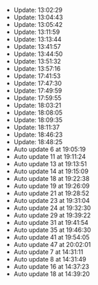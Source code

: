 - Update: 13:02:29
- Update: 13:04:43
- Update: 13:05:42
- Update: 13:11:59
- Update: 13:13:44
- Update: 13:41:57
- Update: 13:44:50
- Update: 13:51:32
- Update: 13:57:16
- Update: 17:41:53
- Update: 17:47:30
- Update: 17:49:59
- Update: 17:59:55
- Update: 18:03:21
- Update: 18:08:05
- Update: 18:09:35
- Update: 18:11:37
- Update: 18:46:23
- Update: 18:48:25
- Auto update 6 at 19:05:19
- Auto update 11 at 19:11:24
- Auto update 13 at 19:13:51
- Auto update 14 at 19:15:09
- Auto update 18 at 19:22:38
- Auto update 19 at 19:26:09
- Auto update 21 at 19:28:52
- Auto update 23 at 19:31:04
- Auto update 24 at 19:32:30
- Auto update 29 at 19:39:22
- Auto update 31 at 19:41:54
- Auto update 35 at 19:46:30
- Auto update 41 at 19:54:05
- Auto update 47 at 20:02:01
- Auto update 7 at 14:31:11
- Auto update 8 at 14:31:49
- Auto update 16 at 14:37:23
- Auto update 18 at 14:39:20
